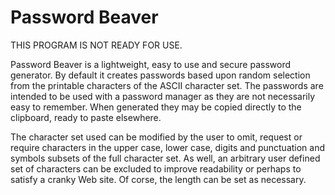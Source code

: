 Password Beaver
===============

THIS PROGRAM IS NOT READY FOR USE.

Password Beaver is a lightweight, easy to use and secure password generator. By default it
creates passwords based upon random selection from the printable characters
of the ASCII character set. The passwords are intended to be used with a password
manager as they are not necessarily easy to remember. When generated they may be
copied directly to the clipboard, ready to paste elsewhere.

The character set used can be modified by the user to omit, request or require
characters in the upper case, lower case, digits and punctuation and symbols 
subsets of the full character set. As well, an arbitrary user defined 
set of characters can be excluded to improve readability or perhaps to satisfy 
a cranky Web site. Of corse, the length can be set as necessary.


